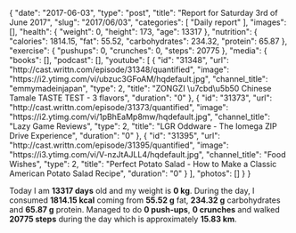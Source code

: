 {
    "date": "2017-06-03",
    "type": "post",
    "title": "Report for Saturday 3rd of June 2017",
    "slug": "2017\/06\/03",
    "categories": [
        "Daily report"
    ],
    "images": [],
    "health": {
        "weight": 0,
        "height": 173,
        "age": 13317
    },
    "nutrition": {
        "calories": 1814.15,
        "fat": 55.52,
        "carbohydrates": 234.32,
        "protein": 65.87
    },
    "exercise": {
        "pushups": 0,
        "crunches": 0,
        "steps": 20775
    },
    "media": {
        "books": [],
        "podcast": [],
        "youtube": [
            {
                "id": "31348",
                "url": "http:\/\/cast.writtn.com\/episode\/31348\/quantified",
                "image": "https:\/\/i2.ytimg.com\/vi\/ubzuc3GFoAM\/hqdefault.jpg",
                "channel_title": "emmymadeinjapan",
                "type": 2,
                "title": "ZONGZI \u7cbd\u5b50 Chinese Tamale TASTE TEST - 3 flavors",
                "duration": "0"
            },
            {
                "id": "31373",
                "url": "http:\/\/cast.writtn.com\/episode\/31373\/quantified",
                "image": "https:\/\/i2.ytimg.com\/vi\/1pBhEaMp8mw\/hqdefault.jpg",
                "channel_title": "Lazy Game Reviews",
                "type": 2,
                "title": "LGR Oddware - The Iomega ZIP Drive Experience",
                "duration": "0"
            },
            {
                "id": "31395",
                "url": "http:\/\/cast.writtn.com\/episode\/31395\/quantified",
                "image": "https:\/\/i3.ytimg.com\/vi\/V-nzJtAJLL4\/hqdefault.jpg",
                "channel_title": "Food Wishes",
                "type": 2,
                "title": "Perfect Potato Salad - How to Make a Classic American Potato Salad Recipe",
                "duration": "0"
            }
        ],
        "photos": []
    }
}

Today I am <strong>13317 days</strong> old and my weight is <strong>0 kg</strong>. During the day, I consumed <strong>1814.15 kcal</strong> coming from <strong>55.52 g</strong> fat, <strong>234.32 g</strong> carbohydrates and <strong>65.87 g</strong> protein. Managed to do <strong>0 push-ups</strong>, <strong>0 crunches</strong> and walked <strong>20775 steps</strong> during the day which is approximately <strong>15.83 km</strong>.